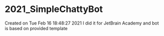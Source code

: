 # 2021_SimpleChattyBot
Created on Tue Feb 16 18:48:27 2021
I did it for JetBrain Academy and bot is based on provided template 
